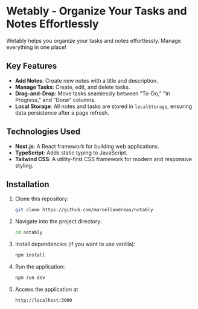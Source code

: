 # Wetably - Organize Your Tasks and Notes Effortlessly

Wetably helps you organize your tasks and notes effortlessly. Manage everything in one place!

## Key Features

- **Add Notes**: Create new notes with a title and description.
- **Manage Tasks**: Create, edit, and delete tasks.
- **Drag-and-Drop**: Move tasks seamlessly between "To-Do," "In Progress," and "Done" columns.
- **Local Storage**: All notes and tasks are stored in `localStorage`, ensuring data persistence after a page refresh.

## Technologies Used

- **Next.js**: A React framework for building web applications.
- **TypeScript**: Adds static typing to JavaScript.
- **Tailwind CSS**: A utility-first CSS framework for modern and responsive styling.

## Installation

1. Clone this repository:

   ```bash
   git clone https://github.com/marcellandreas/notably
   ```

2. Navigate into the project directory:

   ```bash
   cd notably
   ```

3. Install dependencies (if you want to use vanilla):

   ```bash
   npm install
   ```

4. Run the application:

   ```bash
   npm run dev
   ```

5. Access the application at
   ```bash
   http://localhost:3000
   ```
